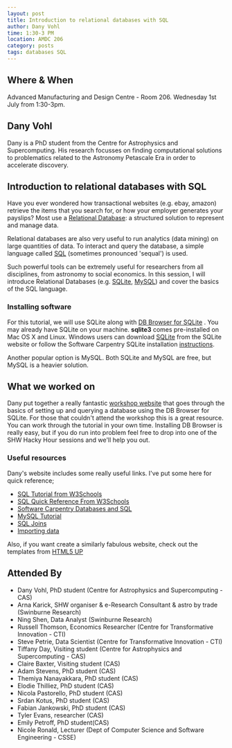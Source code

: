 ```yaml
---
layout: post
title: Introduction to relational databases with SQL
author: Dany Vohl
time: 1:30-3 PM
location: AMDC 206
category: posts
tags: databases SQL
---
```


## Where & When

Advanced Manufacturing and Design Centre - Room 206. Wednesday 1st July from 1:30-3pm.

## Dany Vohl

Dany is a PhD student from the Centre for Astrophysics and Supercomputing. His research focusses on finding computational solutions to problematics related to the Astronomy Petascale Era in order to accelerate discovery.

## Introduction to relational databases with SQL

Have you ever wondered how transactional websites (e.g. ebay, amazon) retrieve the items that you search for, or how your employer generates your payslips? Most use a [Relational Database](https://en.wikipedia.org/?title=Relational_database): a structured solution to represent and manage data.

Relational databases are also very useful to run analytics (data mining) on large quantities of data. To interact and query the database, a simple language called [SQL](https://en.wikipedia.org/?title=SQL) (sometimes pronounced 'sequal') is used.

Such powerful tools can be extremely useful for researchers from all disciplines, from astronomy to social economics.
In this session, I will introduce Relational Databases (e.g. [SQLite](https://www.sqlite.org), [MySQL](https://www.mysql.com)) and cover the basics of the SQL language.

### Installing software

For this tutorial, we will use SQLite along with [DB Browser for
SQLite](http://sqlitebrowser.org) . You may already have SQLite on
your machine. **sqlite3** comes pre-installed on Mac OS X and
Linux. Windows users can download
[SQLite](https://www.sqlite.org) from the SQLite website or follow the
Software Carpentry SQLite installation
[instructions](http://drarnakarick.github.io/2015-05-04-swinpython/).


Another popular option is MySQL. Both SQLite and MySQL are free, but MySQL is a heavier solution.


## What we worked on 

Dany put together a really fantastic [workshop
website](http://macrocosme.github.io/db_sql.html) that goes through the basics of
setting up and querying a database using the DB Browser for
SQLite. For those that couldn't attend the workshop this is a great
resource. You can work through the tutorial in your own
time. Installing DB Browser is really easy, but if you do run into
problem feel free to drop into one of the SHW Hacky Hour sessions and we'll help you out.

### Useful resources

Dany's website includes some really useful links. I've put some here for quick reference; 

* [SQL Tutorial from W3Schools](http://www.w3schools.com/sql/)
* [SQL Quick Reference From W3Schools](http://www.w3schools.com/sql/sql_quickref.asp)
* [Software Carpentry Databases and SQL](http://swcarpentry.github.io/sql-novice-survey/)
* [MySQL Tutorial](http://www.mysqltutorial.org)
* [SQL Joins](http://www.w3schools.com/sql/sql_join.asp)
* [Importing data](http://www.sqlite.org/cvstrac/wiki?p=ImportingFiles)

Also, if you want create a similarly fabulous website, check out the templates from [HTML5 UP](http://html5up.net)


## Attended By

* Dany Vohl, PhD student (Centre for Astrophysics and Supercomputing - CAS)
* Arna Karick, SHW organiser & e-Research Consultant & astro by trade (Swinburne Research)
* Ning Shen, Data Analyst (Swinburne Research)
* Russell Thomson, Economics Researcher (Centre for Transformative Innovation - CTI)
* Steve Petrie, Data Scientist (Centre for Transformative Innovation - CTI)
* Tiffany Day, Visiting student (Centre for Astrophysics and Supercomputing - CAS)
* Claire Baxter, Visiting student (CAS)
* Adam Stevens, PhD student (CAS)
* Themiya Nanayakkara, PhD student (CAS)
* Elodie Thilliez, PhD student (CAS)
* Nicola Pastorello, PhD student (CAS)
* Srdan Kotus, PhD student (CAS)
* Fabian Jankowski, PhD student (CAS)
* Tyler Evans, researcher (CAS)
* Emily Petroff, PhD student(CAS)
* Nicole Ronald, Lecturer (Dept of Computer Science and Software Engineering - CSSE)


